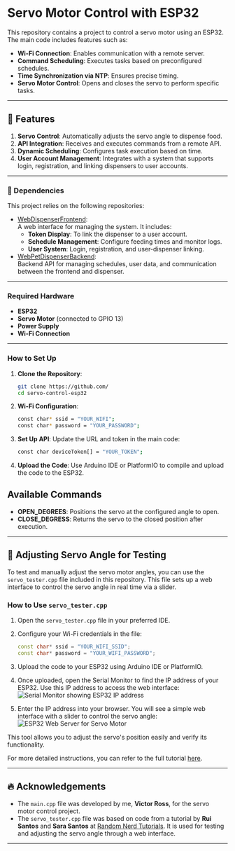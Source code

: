 # Servo Motor Control with ESP32

This repository contains a project to control a servo motor using an ESP32. The main code includes features such as:  
- **Wi-Fi Connection**: Enables communication with a remote server.  
- **Command Scheduling**: Executes tasks based on preconfigured schedules.  
- **Time Synchronization via NTP**: Ensures precise timing.  
- **Servo Motor Control**: Opens and closes the servo to perform specific tasks.  

---

## 🚀 Features  
1. **Servo Control**: Automatically adjusts the servo angle to dispense food.  
2. **API Integration**: Receives and executes commands from a remote API.  
3. **Dynamic Scheduling**: Configures task execution based on time.
4. **User Account Management**: Integrates with a system that supports login, registration, and linking dispensers to user accounts.    

---

### 🧩 Dependencies  
This project relies on the following repositories:  
- [WebDispenserFrontend](https://github.com/victorrossh/WebDispenserFrontend):  
  A web interface for managing the system. It includes:  
  - **Token Display**: To link the dispenser to a user account.  
  - **Schedule Management**: Configure feeding times and monitor logs.  
  - **User System**: Login, registration, and user-dispenser linking.  
- [WebPetDispenserBackend](https://github.com/victorrossh/WebPetDispenserBackend):  
  Backend API for managing schedules, user data, and communication between the frontend and dispenser.

---

### Required Hardware  
- **ESP32**  
- **Servo Motor** (connected to GPIO 13)  
- **Power Supply**  
- **Wi-Fi Connection**  

---

### How to Set Up  

1. **Clone the Repository**:  
   ```bash
   git clone https://github.com/
   cd servo-control-esp32

2. **Wi-Fi Configuration**:
    ```bash
    const char* ssid = "YOUR_WIFI";
    const char* password = "YOUR_PASSWORD";

3. **Set Up API**:
Update the URL and token in the main code:
    ```bash
    const char deviceToken[] = "YOUR_TOKEN";

4. **Upload the Code**:
Use Arduino IDE or PlatformIO to compile and upload the code to the ESP32.

## Available Commands

- **OPEN_DEGREES**: Positions the servo at the configured angle to open.
- **CLOSE_DEGRESS**: Returns the servo to the closed position after execution.

---


## 🔧 Adjusting Servo Angle for Testing

To test and manually adjust the servo motor angles, you can use the `servo_tester.cpp` file included in this repository. This file sets up a web interface to control the servo angle in real time via a slider.

### How to Use `servo_tester.cpp`
1. Open the `servo_tester.cpp` file in your preferred IDE.

2. Configure your Wi-Fi credentials in the file:
   ```cpp
   const char* ssid = "YOUR_WIFI_SSID";
   const char* password = "YOUR_WIFI_PASSWORD";

3. Upload the code to your ESP32 using Arduino IDE or PlatformIO.  

4. Once uploaded, open the Serial Monitor to find the IP address of your ESP32. Use this IP address to access the web interface:  
   ![Serial Monitor showing ESP32 IP address](img/serial-monitor-servo-ip-address.png)  

5. Enter the IP address into your browser. You will see a simple web interface with a slider to control the servo angle:  
   ![ESP32 Web Server for Servo Motor](img/ESP32-Web-Server-Servo-Motor.png)  

This tool allows you to adjust the servo's position easily and verify its functionality.

For more detailed instructions, you can refer to the full tutorial [here](https://randomnerdtutorials.com/esp32-servo-motor-web-server-arduino-ide/).

---

## 🔥 Acknowledgements

- The `main.cpp` file was developed by me, **Victor Ross**, for the servo motor control project.
- The `servo_tester.cpp` file was based on code from a tutorial by **Rui Santos** and **Sara Santos** at [Random Nerd Tutorials](https://randomnerdtutorials.com/esp32-servo-motor-web-server-arduino-ide/). It is used for testing and adjusting the servo angle through a web interface.

---
